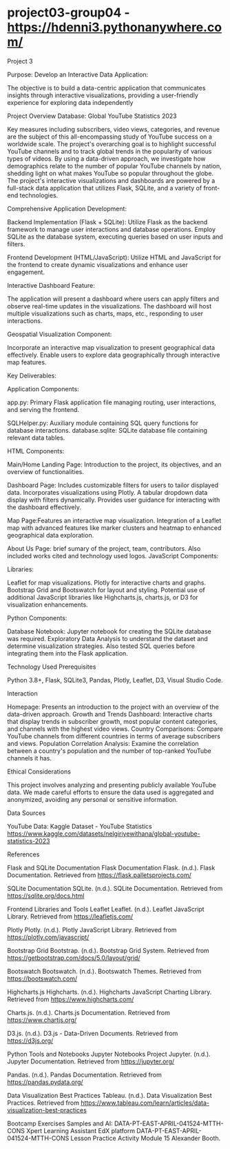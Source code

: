 # project03-group04 - https://hdenni3.pythonanywhere.com/
Project 3

Purpose: Develop an Interactive Data Application:

The objective is to build a data-centric application that communicates insights through interactive visualizations, providing a user-friendly experience for exploring data independently

Project Overview
Database: Global YouTube Statistics 2023

Key measures including subscribers, video views, categories, and revenue are the subject of this all-encompassing study of YouTube success on a worldwide scale. The project's overarching goal is to highlight successful YouTube channels and to track global trends in the popularity of various types of videos. By using a data-driven approach, we investigate how demographics relate to the number of popular YouTube channels by nation, shedding light on what makes YouTube so popular throughout the globe. The project's interactive visualizations and dashboards are powered by a full-stack data application that utilizes Flask, SQLite, and a variety of front-end technologies.

Comprehensive Application Development:

Backend Implementation (Flask + SQLite): Utilize Flask as the backend framework to manage user interactions and database operations. Employ SQLite as the database system, executing queries based on user inputs and filters.

Frontend Development (HTML/JavaScript): Utilize HTML and JavaScript for the frontend to create dynamic visualizations and enhance user engagement.

Interactive Dashboard Feature:

The application will present a dashboard where users can apply filters and observe real-time updates in the visualizations. The dashboard will host multiple visualizations such as charts, maps, etc., responding to user interactions.

Geospatial Visualization Component:

Incorporate an interactive map visualization to present geographical data effectively. Enable users to explore data geographically through interactive map features.

Key Deliverables:

Application Components:

app.py: Primary Flask application file managing routing, user interactions, and serving the frontend.

SQLHelper.py: Auxiliary module containing SQL query functions for database interactions. database.sqlite: SQLite database file containing relevant data tables.

HTML Components:

Main/Home Landing Page: Introduction to the project, its objectives, and an overview of functionalities. 

Dashboard Page: Includes customizable filters for users to tailor displayed data. Incorporates visualizations using Plotly.  A tabular dropdown data display with filters dynamically. Provides user guidance for interacting with the dashboard effectively. 

Map Page:Features an interactive map visualization. Integration of a Leaflet map with advanced features like marker clusters and heatmap to enhanced geographical data exploration.

About Us Page: brief sumary of the project, team, contributors. Also included works cited and technology used logos.
JavaScript Components:

Libraries: 

Leaflet for map visualizations. Plotly for interactive charts and graphs. Bootstrap Grid and Bootswatch for layout and styling. Potential use of additional JavaScript libraries like Highcharts.js, charts.js, or D3 for visualization enhancements.

Python Components:

Database Notebook: Jupyter notebook for creating the SQLite database was required. Exploratory Data Analysis to understand the dataset and determine visualization strategies. Also tested SQL queries before integrating them into the Flask application.

Technology Used Prerequisites

Python 3.8+, Flask, SQLite3, Pandas, Plotly, Leaflet, D3, Visual Studio Code.

Interaction

Homepage: Presents an introduction to the project with an overview of the data-driven approach. Growth and Trends Dashboard: Interactive charts that display trends in subscriber growth, most popular content categories, and channels with the highest video views. Country Comparisons: Compare YouTube channels from different countries in terms of average subscribers and views. Population Correlation Analysis: Examine the correlation between a country's population and the number of top-ranked YouTube channels it has.

Ethical Considerations

This project involves analyzing and presenting publicly available YouTube data. We made careful efforts to ensure the data used is aggregated and anonymized, avoiding any personal or sensitive information. 

Data Sources

YouTube Data: Kaggle Dataset - YouTube Statistics
https://www.kaggle.com/datasets/nelgiriyewithana/global-youtube-statistics-2023

References

Flask and SQLite Documentation
Flask Documentation
Flask. (n.d.). Flask Documentation. Retrieved from https://flask.palletsprojects.com/

SQLite Documentation
SQLite. (n.d.). SQLite Documentation. Retrieved from https://sqlite.org/docs.html

Frontend Libraries and Tools
Leaflet
Leaflet. (n.d.). Leaflet JavaScript Library. Retrieved from https://leafletjs.com/

Plotly
Plotly. (n.d.). Plotly JavaScript Library. Retrieved from https://plotly.com/javascript/

Bootstrap Grid
Bootstrap. (n.d.). Bootstrap Grid System. Retrieved from https://getbootstrap.com/docs/5.0/layout/grid/

Bootswatch
Bootswatch. (n.d.). Bootswatch Themes. Retrieved from https://bootswatch.com/

Highcharts.js
Highcharts. (n.d.). Highcharts JavaScript Charting Library. Retrieved from https://www.highcharts.com/

Charts.js. (n.d.). 
Charts.js Documentation. Retrieved from https://www.chartjs.org/

D3.js. (n.d.). 
D3.js - Data-Driven Documents. Retrieved from https://d3js.org/

Python Tools and Notebooks
Jupyter Notebooks
Project Jupyter. (n.d.). Jupyter Documentation. Retrieved from https://jupyter.org/

Pandas. (n.d.). Pandas Documentation. Retrieved from https://pandas.pydata.org/

Data Visualization Best Practices
Tableau. (n.d.). Data Visualization Best Practices. Retrieved from https://www.tableau.com/learn/articles/data-visualization-best-practices

Bootcamp Exercises Samples and AI: 
DATA-PT-EAST-APRIL-041524-MTTH-CONS Xpert Learning Assistant EdX platform
DATA-PT-EAST-APRIL-041524-MTTH-CONS Lesson Practice Activity Module 15 Alexander Booth.

